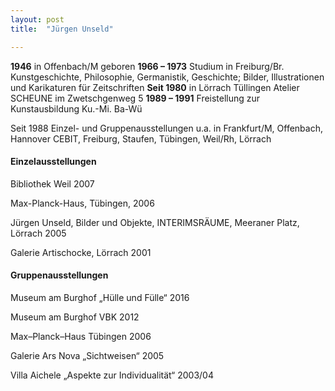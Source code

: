 ```yaml
---
layout: post
title:  "Jürgen Unseld"

---
```


**1946** in Offenbach/M geboren
**1966 – 1973** Studium in Freiburg/Br.
Kunstgeschichte, Philosophie, Germanistik,
Geschichte; Bilder, Illustrationen und Karikaturen für Zeitschriften
**Seit 1980** in Lörrach Tüllingen
Atelier SCHEUNE im Zwetschgenweg 5
**1989 – 1991** Freistellung zur Kunstausbildung
Ku.-Mi. Ba-Wü



Seit 1988 Einzel- und Gruppenausstellungen u.a. in Frankfurt/M, Offenbach, Hannover CEBIT, Freiburg, Staufen, Tübingen, Weil/Rh, Lörrach

#### Einzelausstellungen

Bibliothek Weil 2007

Max-Planck-Haus, Tübingen, 2006

Jürgen Unseld, Bilder und Objekte, INTERIMSRÄUME, Meeraner Platz, Lörrach 2005

Galerie Artischocke, Lörrach 2001


#### Gruppenausstellungen

Museum am Burghof „Hülle und Fülle“ 2016

Museum am Burghof VBK 2012

Max–Planck–Haus Tübingen 2006

Galerie Ars Nova „Sichtweisen“ 2005

Villa Aichele „Aspekte zur Individualität“ 2003/04




